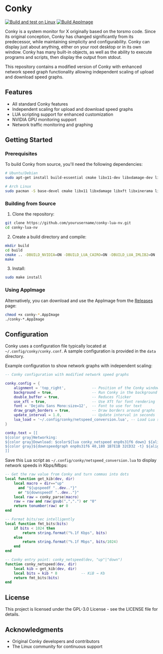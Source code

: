 # Conky

[![Build and test on Linux](https://github.com/yourusername/conky-lua-nv/actions/workflows/build-and-test-linux.yaml/badge.svg)](https://github.com/yourusername/conky-lua-nv/actions/workflows/build-and-test-linux.yaml)
[![Build AppImage](https://github.com/yourusername/conky-lua-nv/actions/workflows/publish-appimage.yml/badge.svg)](https://github.com/yourusername/conky-lua-nv/actions/workflows/publish-appimage.yml)

Conky is a system monitor for X originally based on the torsmo code. Since its original conception, Conky has changed significantly from its predecessor, while maintaining simplicity and configurability. Conky can display just about anything, either on your root desktop or in its own window. Conky has many built-in objects, as well as the ability to execute programs and scripts, then display the output from stdout.

This repository contains a modified version of Conky with enhanced network speed graph functionality allowing independent scaling of upload and download speed graphs.

## Features

- All standard Conky features
- Independent scaling for upload and download speed graphs
- LUA scripting support for enhanced customization
- NVIDIA GPU monitoring support
- Network traffic monitoring and graphing

## Getting Started

### Prerequisites

To build Conky from source, you'll need the following dependencies:

```bash
# Ubuntu/Debian
sudo apt-get install build-essential cmake libx11-dev libxdamage-dev libxft-dev libxinerama-dev libxml2-dev libxext-dev libcurl4-openssl-dev liblua5.3-dev libcairo2-dev libimlib2-dev libxnvctrl-dev

# Arch Linux
sudo pacman -S base-devel cmake libx11 libxdamage libxft libxinerama libxml2 libxext curl lua cairo imlib2 nvidia-utils
```

### Building from Source

1. Clone the repository:

```bash
git clone https://github.com/yourusername/conky-lua-nv.git
cd conky-lua-nv
```

2. Create a build directory and compile:

```bash
mkdir build
cd build
cmake .. -DBUILD_NVIDIA=ON -DBUILD_LUA_CAIRO=ON -DBUILD_LUA_IMLIB2=ON
make
```

3. Install:

```bash
sudo make install
```

### Using AppImage

Alternatively, you can download and use the AppImage from the [Releases](https://github.com/yourusername/conky-lua-nv/releases) page:

```bash
chmod +x conky-*.AppImage
./conky-*.AppImage
```

## Configuration

Conky uses a configuration file typically located at `~/.config/conky/conky.conf`. A sample configuration is provided in the `data` directory.

Example configuration to show network graphs with independent scaling:

```lua
-- Conky configuration with modified network speed graphs

conky.config = {
    alignment = 'top_right',            -- Position of the Conky window on screen
    background = true,                  -- Run Conky in the background
    double_buffer = true,               -- Reduces flicker
    use_xft = true,                     -- Use Xft for font rendering
    font = 'DejaVu Sans Mono:size=12',  -- Font to use for text
    draw_graph_borders = true,          -- Draw borders around graphs
    update_interval = 1.0,              -- Update interval in seconds
    lua_load = '~/.config/conky/netspeed_conversion.lua', -- Load Lua script for network speed conversion
}

conky.text = [[
${color gray}Networking:
${color gray}Download: $color${lua conky_netspeed enp0s31f6 down} ${alignr}${color gray}Upload: $color${lua conky_netspeed enp0s31f6 up}
${color gray}${downspeedgraph enp0s31f6 40,180 1B7E1B 32CD32 -t} ${alignr}${color gray}${upspeedgraph enp0s31f6 40,180 831616 B22222 -t}
]]
```

Save this Lua script as `~/.config/conky/netspeed_conversion.lua` to display network speeds in Kbps/Mbps:

```lua
-- Get the raw value from Conky and turn commas into dots
local function get_kib(dev, dir)
    local macro = dir=="up"
      and "${upspeedf "..dev.."}"
      or "${downspeedf "..dev.."}"
    local raw = conky_parse(macro)
    raw = raw and raw:gsub(",",".") or "0"
    return tonumber(raw) or 0
end

-- Format bits/sec intelligently
local function fmt_bits(bits)
    if bits < 1024 then
        return string.format("%.1f Kbps", bits)
    else
        return string.format("%.1f Mbps", bits/1024)
    end
end

-- Conky entry point: conky_netspeed(dev, "up"|"down")
function conky_netspeed(dev, dir)
    local kib = get_kib(dev, dir)
    local bits = kib * 8           -- KiB → Kb
    return fmt_bits(bits)
end
```

## License

This project is licensed under the GPL-3.0 License - see the LICENSE file for details.

## Acknowledgments

* Original Conky developers and contributors
* The Linux community for continuous support

